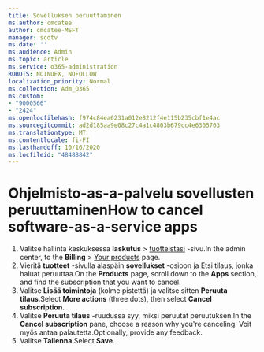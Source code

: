 ```yaml
---
title: Sovelluksen peruuttaminen
ms.author: cmcatee
author: cmcatee-MSFT
manager: scotv
ms.date: ''
ms.audience: Admin
ms.topic: article
ms.service: o365-administration
ROBOTS: NOINDEX, NOFOLLOW
localization_priority: Normal
ms.collection: Adm_O365
ms.custom:
- "9000566"
- "2424"
ms.openlocfilehash: f974c84ea6231a012e8212f4e115b235cbf1e4ac
ms.sourcegitcommit: ad2d185aa9e08c27c4a1c4803b679cc4e6305703
ms.translationtype: MT
ms.contentlocale: fi-FI
ms.lasthandoff: 10/16/2020
ms.locfileid: "48488842"
---
```

# <a name="how-to-cancel-software-as-a-service-apps"></a><span data-ttu-id="a922b-102">Ohjelmisto-as-a-palvelu sovellusten peruuttaminen</span><span class="sxs-lookup"><span data-stu-id="a922b-102">How to cancel software-as-a-service apps</span></span>

1. <span data-ttu-id="a922b-103">Valitse hallinta keskuksessa **laskutus**  >  [tuotteistasi](https://go.microsoft.com/fwlink/p/?linkid=842054) -sivu.</span><span class="sxs-lookup"><span data-stu-id="a922b-103">In the admin center, to the **Billing** > [Your products](https://go.microsoft.com/fwlink/p/?linkid=842054) page.</span></span>
2. <span data-ttu-id="a922b-104">Vieritä **tuotteet** -sivulla alaspäin **sovellukset** -osioon ja Etsi tilaus, jonka haluat peruuttaa.</span><span class="sxs-lookup"><span data-stu-id="a922b-104">On the **Products** page, scroll down to the **Apps** section, and find the subscription that you want to cancel.</span></span> 
3. <span data-ttu-id="a922b-105">Valitse **Lisää toimintoja** (kolme pistettä) ja valitse sitten **Peruuta tilaus**.</span><span class="sxs-lookup"><span data-stu-id="a922b-105">Select **More actions** (three dots), then select **Cancel subscription**.</span></span>
4. <span data-ttu-id="a922b-106">Valitse **Peruuta tilaus** -ruudussa syy, miksi peruutat peruutuksen.</span><span class="sxs-lookup"><span data-stu-id="a922b-106">In the **Cancel subscription** pane, choose a reason why you're canceling.</span></span> <span data-ttu-id="a922b-107">Voit myös antaa palautetta.</span><span class="sxs-lookup"><span data-stu-id="a922b-107">Optionally, provide any feedback.</span></span>
5. <span data-ttu-id="a922b-108">Valitse **Tallenna**.</span><span class="sxs-lookup"><span data-stu-id="a922b-108">Select **Save**.</span></span>